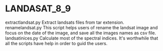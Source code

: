 # LANDASAT_8_9
extractlandsat.py Extract landsats files from tar extension.
renamelandsat.py This script helps users of rename the landsat image and focus on the date of the image, and save all the images names as csv file.
landsatinices.py  Calculate most of the spectral indices.
It's worthwhile that all the scripts have help in order to guid the users.  

